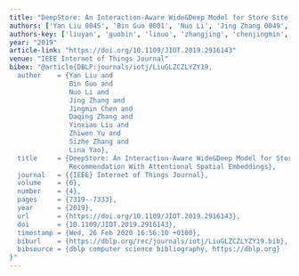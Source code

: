 ```yaml
---
title: "DeepStore: An Interaction-Aware Wide&Deep Model for Store Site Recommendation With Attentional Spatial Embeddings"
authors: ['Yan Liu 0045', 'Bin Guo 0001', 'Nuo Li', 'Jing Zhang 0049', 'Jingmin Chen', 'Daqing Zhang 0001', 'Yinxiao Liu', 'Zhiwen Yu 0001', 'Sizhe Zhang', 'Lina Yao']
authors-key: ['liuyan', 'guobin', 'linuo', 'zhangjing', 'chenjingmin', 'zhangdaqing', 'liuyinxiao', 'yuzhiwen', 'zhangsizhe', 'yaolina']
year: "2019"
article-link: "https://doi.org/10.1109/JIOT.2019.2916143"
venue: "IEEE Internet of Things Journal"
bibex: "@article{DBLP:journals/iotj/LiuGLZCZLYZY19,
  author    = {Yan Liu and
               Bin Guo and
               Nuo Li and
               Jing Zhang and
               Jingmin Chen and
               Daqing Zhang and
               Yinxiao Liu and
               Zhiwen Yu and
               Sizhe Zhang and
               Lina Yao},
  title     = {DeepStore: An Interaction-Aware Wide&Deep Model for Store Site
               Recommendation With Attentional Spatial Embeddings},
  journal   = {{IEEE} Internet of Things Journal},
  volume    = {6},
  number    = {4},
  pages     = {7319--7333},
  year      = {2019},
  url       = {https://doi.org/10.1109/JIOT.2019.2916143},
  doi       = {10.1109/JIOT.2019.2916143},
  timestamp = {Wed, 26 Feb 2020 16:56:10 +0100},
  biburl    = {https://dblp.org/rec/journals/iotj/LiuGLZCZLYZY19.bib},
  bibsource = {dblp computer science bibliography, https://dblp.org}
}"
---
```

